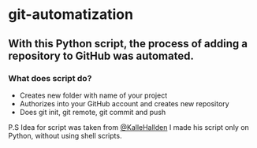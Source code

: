 # git-automatization

## With this Python script, the process of adding a repository to GitHub was automated.

### What does script do?
- Creates new folder with name of your project
- Authorizes into your GitHub account and creates new repository
- Does git init, git remote, git commit and push


P.S Idea for script was taken from [@KalleHallden](https://github.com/KalleHallden) I made his script only on Python, without using shell scripts.
